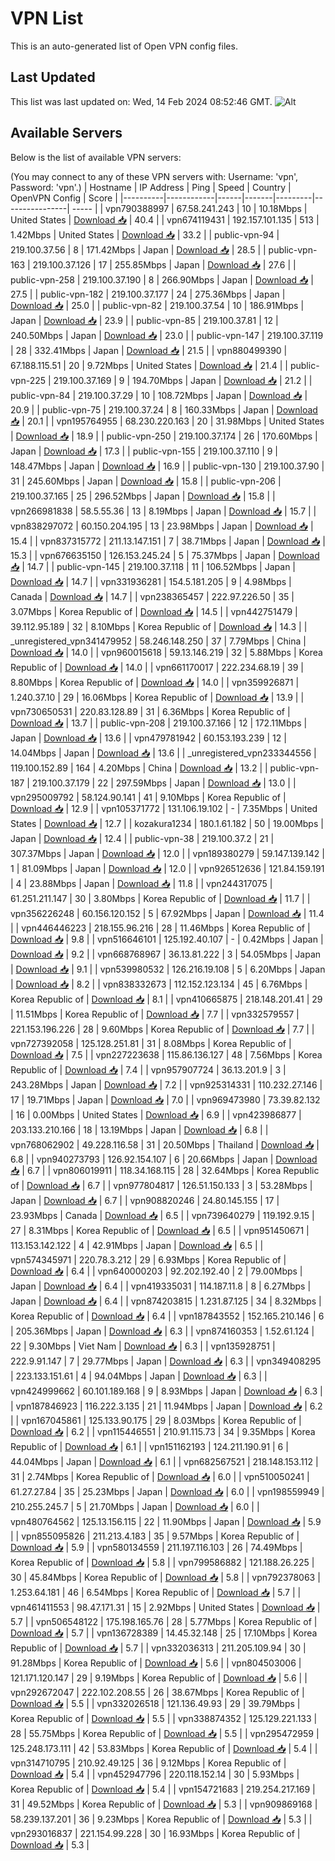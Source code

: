 # VPN List

This is an auto-generated list of Open VPN config files.

## Last Updated

This list was last updated on: Wed, 14 Feb 2024 08:52:46 GMT.
![Alt](https://repobeats.axiom.co/api/embed/186b98318ef1479477931607c1ad7d823f12451f.svg "Repobeats analytics image")

## Available Servers

Below is the list of available VPN servers:

(You may connect to any of these VPN servers with: Username: 'vpn', Password: 'vpn'.)
| Hostname | IP Address | Ping | Speed | Country | OpenVPN Config | Score |
|----------|------------|------|-------|---------|----------------| ----- |
| vpn790388997 | 67.58.241.243 | 10 | 10.18Mbps | United States | [Download 📥](./configs/server_0_US.ovpn) | 40.4 |
| vpn674119431 | 192.157.101.135 | 513 | 1.42Mbps | United States | [Download 📥](./configs/server_1_US.ovpn) | 33.2 |
| public-vpn-94 | 219.100.37.56 | 8 | 171.42Mbps | Japan | [Download 📥](./configs/server_2_JP.ovpn) | 28.5 |
| public-vpn-163 | 219.100.37.126 | 17 | 255.85Mbps | Japan | [Download 📥](./configs/server_3_JP.ovpn) | 27.6 |
| public-vpn-258 | 219.100.37.190 | 8 | 266.90Mbps | Japan | [Download 📥](./configs/server_4_JP.ovpn) | 27.5 |
| public-vpn-182 | 219.100.37.177 | 24 | 275.36Mbps | Japan | [Download 📥](./configs/server_5_JP.ovpn) | 25.0 |
| public-vpn-82 | 219.100.37.54 | 10 | 186.91Mbps | Japan | [Download 📥](./configs/server_6_JP.ovpn) | 23.9 |
| public-vpn-85 | 219.100.37.81 | 12 | 240.50Mbps | Japan | [Download 📥](./configs/server_7_JP.ovpn) | 23.0 |
| public-vpn-147 | 219.100.37.119 | 28 | 332.41Mbps | Japan | [Download 📥](./configs/server_8_JP.ovpn) | 21.5 |
| vpn880499390 | 67.188.115.51 | 20 | 9.72Mbps | United States | [Download 📥](./configs/server_9_US.ovpn) | 21.4 |
| public-vpn-225 | 219.100.37.169 | 9 | 194.70Mbps | Japan | [Download 📥](./configs/server_10_JP.ovpn) | 21.2 |
| public-vpn-84 | 219.100.37.29 | 10 | 108.72Mbps | Japan | [Download 📥](./configs/server_11_JP.ovpn) | 20.9 |
| public-vpn-75 | 219.100.37.24 | 8 | 160.33Mbps | Japan | [Download 📥](./configs/server_12_JP.ovpn) | 20.1 |
| vpn195764955 | 68.230.220.163 | 20 | 31.98Mbps | United States | [Download 📥](./configs/server_13_US.ovpn) | 18.9 |
| public-vpn-250 | 219.100.37.174 | 26 | 170.60Mbps | Japan | [Download 📥](./configs/server_14_JP.ovpn) | 17.3 |
| public-vpn-155 | 219.100.37.110 | 9 | 148.47Mbps | Japan | [Download 📥](./configs/server_15_JP.ovpn) | 16.9 |
| public-vpn-130 | 219.100.37.90 | 31 | 245.60Mbps | Japan | [Download 📥](./configs/server_16_JP.ovpn) | 15.8 |
| public-vpn-206 | 219.100.37.165 | 25 | 296.52Mbps | Japan | [Download 📥](./configs/server_17_JP.ovpn) | 15.8 |
| vpn266981838 | 58.5.55.36 | 13 | 8.19Mbps | Japan | [Download 📥](./configs/server_18_JP.ovpn) | 15.7 |
| vpn838297072 | 60.150.204.195 | 13 | 23.98Mbps | Japan | [Download 📥](./configs/server_19_JP.ovpn) | 15.4 |
| vpn837315772 | 211.13.147.151 | 7 | 38.71Mbps | Japan | [Download 📥](./configs/server_20_JP.ovpn) | 15.3 |
| vpn676635150 | 126.153.245.24 | 5 | 75.37Mbps | Japan | [Download 📥](./configs/server_21_JP.ovpn) | 14.7 |
| public-vpn-145 | 219.100.37.118 | 11 | 106.52Mbps | Japan | [Download 📥](./configs/server_22_JP.ovpn) | 14.7 |
| vpn331936281 | 154.5.181.205 | 9 | 4.98Mbps | Canada | [Download 📥](./configs/server_23_CA.ovpn) | 14.7 |
| vpn238365457 | 222.97.226.50 | 35 | 3.07Mbps | Korea Republic of | [Download 📥](./configs/server_24_KR.ovpn) | 14.5 |
| vpn442751479 | 39.112.95.189 | 32 | 8.10Mbps | Korea Republic of | [Download 📥](./configs/server_25_KR.ovpn) | 14.3 |
| _unregistered_vpn341479952 | 58.246.148.250 | 37 | 7.79Mbps | China | [Download 📥](./configs/server_26_CN.ovpn) | 14.0 |
| vpn960015618 | 59.13.146.219 | 32 | 5.88Mbps | Korea Republic of | [Download 📥](./configs/server_27_KR.ovpn) | 14.0 |
| vpn661170017 | 222.234.68.19 | 39 | 8.80Mbps | Korea Republic of | [Download 📥](./configs/server_28_KR.ovpn) | 14.0 |
| vpn359926871 | 1.240.37.10 | 29 | 16.06Mbps | Korea Republic of | [Download 📥](./configs/server_29_KR.ovpn) | 13.9 |
| vpn730650531 | 220.83.128.89 | 31 | 6.36Mbps | Korea Republic of | [Download 📥](./configs/server_30_KR.ovpn) | 13.7 |
| public-vpn-208 | 219.100.37.166 | 12 | 172.11Mbps | Japan | [Download 📥](./configs/server_31_JP.ovpn) | 13.6 |
| vpn479781942 | 60.153.193.239 | 12 | 14.04Mbps | Japan | [Download 📥](./configs/server_32_JP.ovpn) | 13.6 |
| _unregistered_vpn233344556 | 119.100.152.89 | 164 | 4.20Mbps | China | [Download 📥](./configs/server_33_CN.ovpn) | 13.2 |
| public-vpn-187 | 219.100.37.179 | 22 | 297.59Mbps | Japan | [Download 📥](./configs/server_34_JP.ovpn) | 13.0 |
| vpn295009792 | 58.124.90.141 | 41 | 9.10Mbps | Korea Republic of | [Download 📥](./configs/server_35_KR.ovpn) | 12.9 |
| vpn105371772 | 131.106.19.102 | - | 7.35Mbps | United States | [Download 📥](./configs/server_36_US.ovpn) | 12.7 |
| kozakura1234 | 180.1.61.182 | 50 | 19.00Mbps | Japan | [Download 📥](./configs/server_37_JP.ovpn) | 12.4 |
| public-vpn-38 | 219.100.37.2 | 21 | 307.37Mbps | Japan | [Download 📥](./configs/server_38_JP.ovpn) | 12.0 |
| vpn189380279 | 59.147.139.142 | 1 | 81.09Mbps | Japan | [Download 📥](./configs/server_39_JP.ovpn) | 12.0 |
| vpn926512636 | 121.84.159.191 | 4 | 23.88Mbps | Japan | [Download 📥](./configs/server_40_JP.ovpn) | 11.8 |
| vpn244317075 | 61.251.211.147 | 30 | 3.80Mbps | Korea Republic of | [Download 📥](./configs/server_41_KR.ovpn) | 11.7 |
| vpn356226248 | 60.156.120.152 | 5 | 67.92Mbps | Japan | [Download 📥](./configs/server_42_JP.ovpn) | 11.4 |
| vpn446446223 | 218.155.96.216 | 28 | 11.46Mbps | Korea Republic of | [Download 📥](./configs/server_43_KR.ovpn) | 9.8 |
| vpn516646101 | 125.192.40.107 | - | 0.42Mbps | Japan | [Download 📥](./configs/server_44_JP.ovpn) | 9.2 |
| vpn668768967 | 36.13.81.222 | 3 | 54.05Mbps | Japan | [Download 📥](./configs/server_45_JP.ovpn) | 9.1 |
| vpn539980532 | 126.216.19.108 | 5 | 6.20Mbps | Japan | [Download 📥](./configs/server_46_JP.ovpn) | 8.2 |
| vpn838332673 | 112.152.123.134 | 45 | 6.76Mbps | Korea Republic of | [Download 📥](./configs/server_47_KR.ovpn) | 8.1 |
| vpn410665875 | 218.148.201.41 | 29 | 11.51Mbps | Korea Republic of | [Download 📥](./configs/server_48_KR.ovpn) | 7.7 |
| vpn332579557 | 221.153.196.226 | 28 | 9.60Mbps | Korea Republic of | [Download 📥](./configs/server_49_KR.ovpn) | 7.7 |
| vpn727392058 | 125.128.251.81 | 31 | 8.08Mbps | Korea Republic of | [Download 📥](./configs/server_50_KR.ovpn) | 7.5 |
| vpn227223638 | 115.86.136.127 | 48 | 7.56Mbps | Korea Republic of | [Download 📥](./configs/server_51_KR.ovpn) | 7.4 |
| vpn957907724 | 36.13.201.9 | 3 | 243.28Mbps | Japan | [Download 📥](./configs/server_52_JP.ovpn) | 7.2 |
| vpn925314331 | 110.232.27.146 | 17 | 19.71Mbps | Japan | [Download 📥](./configs/server_53_JP.ovpn) | 7.0 |
| vpn969473980 | 73.39.82.132 | 16 | 0.00Mbps | United States | [Download 📥](./configs/server_54_US.ovpn) | 6.9 |
| vpn423986877 | 203.133.210.166 | 18 | 13.19Mbps | Japan | [Download 📥](./configs/server_55_JP.ovpn) | 6.8 |
| vpn768062902 | 49.228.116.58 | 31 | 20.50Mbps | Thailand | [Download 📥](./configs/server_56_TH.ovpn) | 6.8 |
| vpn940273793 | 126.92.154.107 | 6 | 20.66Mbps | Japan | [Download 📥](./configs/server_57_JP.ovpn) | 6.7 |
| vpn806019911 | 118.34.168.115 | 28 | 32.64Mbps | Korea Republic of | [Download 📥](./configs/server_58_KR.ovpn) | 6.7 |
| vpn977804817 | 126.51.150.133 | 3 | 53.28Mbps | Japan | [Download 📥](./configs/server_59_JP.ovpn) | 6.7 |
| vpn908820246 | 24.80.145.155 | 17 | 23.93Mbps | Canada | [Download 📥](./configs/server_60_CA.ovpn) | 6.5 |
| vpn739640279 | 119.192.9.15 | 27 | 8.31Mbps | Korea Republic of | [Download 📥](./configs/server_61_KR.ovpn) | 6.5 |
| vpn951450671 | 113.153.142.122 | 4 | 42.91Mbps | Japan | [Download 📥](./configs/server_62_JP.ovpn) | 6.5 |
| vpn574345971 | 220.78.3.212 | 29 | 6.93Mbps | Korea Republic of | [Download 📥](./configs/server_63_KR.ovpn) | 6.4 |
| vpn640000203 | 92.202.192.40 | 2 | 79.00Mbps | Japan | [Download 📥](./configs/server_64_JP.ovpn) | 6.4 |
| vpn419335031 | 114.187.11.8 | 8 | 6.27Mbps | Japan | [Download 📥](./configs/server_65_JP.ovpn) | 6.4 |
| vpn874203815 | 1.231.87.125 | 34 | 8.32Mbps | Korea Republic of | [Download 📥](./configs/server_66_KR.ovpn) | 6.4 |
| vpn187843552 | 152.165.210.146 | 6 | 205.36Mbps | Japan | [Download 📥](./configs/server_67_JP.ovpn) | 6.3 |
| vpn874160353 | 1.52.61.124 | 22 | 9.30Mbps | Viet Nam | [Download 📥](./configs/server_68_VN.ovpn) | 6.3 |
| vpn135928751 | 222.9.91.147 | 7 | 29.77Mbps | Japan | [Download 📥](./configs/server_69_JP.ovpn) | 6.3 |
| vpn349408295 | 223.133.151.61 | 4 | 94.04Mbps | Japan | [Download 📥](./configs/server_70_JP.ovpn) | 6.3 |
| vpn424999662 | 60.101.189.168 | 9 | 8.93Mbps | Japan | [Download 📥](./configs/server_71_JP.ovpn) | 6.3 |
| vpn187846923 | 116.222.3.135 | 21 | 11.94Mbps | Japan | [Download 📥](./configs/server_72_JP.ovpn) | 6.2 |
| vpn167045861 | 125.133.90.175 | 29 | 8.03Mbps | Korea Republic of | [Download 📥](./configs/server_73_KR.ovpn) | 6.2 |
| vpn115446551 | 210.91.115.73 | 34 | 9.35Mbps | Korea Republic of | [Download 📥](./configs/server_74_KR.ovpn) | 6.1 |
| vpn151162193 | 124.211.190.91 | 6 | 44.04Mbps | Japan | [Download 📥](./configs/server_75_JP.ovpn) | 6.1 |
| vpn682567521 | 218.148.153.112 | 31 | 2.74Mbps | Korea Republic of | [Download 📥](./configs/server_76_KR.ovpn) | 6.0 |
| vpn510050241 | 61.27.27.84 | 35 | 25.23Mbps | Japan | [Download 📥](./configs/server_77_JP.ovpn) | 6.0 |
| vpn198559949 | 210.255.245.7 | 5 | 21.70Mbps | Japan | [Download 📥](./configs/server_78_JP.ovpn) | 6.0 |
| vpn480764562 | 125.13.156.115 | 22 | 11.90Mbps | Japan | [Download 📥](./configs/server_79_JP.ovpn) | 5.9 |
| vpn855095826 | 211.213.4.183 | 35 | 9.57Mbps | Korea Republic of | [Download 📥](./configs/server_80_KR.ovpn) | 5.9 |
| vpn580134559 | 211.197.116.103 | 26 | 74.49Mbps | Korea Republic of | [Download 📥](./configs/server_81_KR.ovpn) | 5.8 |
| vpn799586882 | 121.188.26.225 | 30 | 45.84Mbps | Korea Republic of | [Download 📥](./configs/server_82_KR.ovpn) | 5.8 |
| vpn792378063 | 1.253.64.181 | 46 | 6.54Mbps | Korea Republic of | [Download 📥](./configs/server_83_KR.ovpn) | 5.7 |
| vpn461411553 | 98.47.171.31 | 15 | 2.92Mbps | United States | [Download 📥](./configs/server_84_US.ovpn) | 5.7 |
| vpn506548122 | 175.198.165.76 | 28 | 5.77Mbps | Korea Republic of | [Download 📥](./configs/server_85_KR.ovpn) | 5.7 |
| vpn136728389 | 14.45.32.148 | 25 | 17.10Mbps | Korea Republic of | [Download 📥](./configs/server_86_KR.ovpn) | 5.7 |
| vpn332036313 | 211.205.109.94 | 30 | 91.28Mbps | Korea Republic of | [Download 📥](./configs/server_87_KR.ovpn) | 5.6 |
| vpn804503006 | 121.171.120.147 | 29 | 9.19Mbps | Korea Republic of | [Download 📥](./configs/server_88_KR.ovpn) | 5.6 |
| vpn292672047 | 222.102.208.55 | 26 | 38.67Mbps | Korea Republic of | [Download 📥](./configs/server_89_KR.ovpn) | 5.5 |
| vpn332026518 | 121.136.49.93 | 29 | 39.79Mbps | Korea Republic of | [Download 📥](./configs/server_90_KR.ovpn) | 5.5 |
| vpn338874352 | 125.129.221.133 | 28 | 55.75Mbps | Korea Republic of | [Download 📥](./configs/server_91_KR.ovpn) | 5.5 |
| vpn295472959 | 125.248.173.111 | 42 | 53.83Mbps | Korea Republic of | [Download 📥](./configs/server_92_KR.ovpn) | 5.4 |
| vpn314710795 | 210.92.49.125 | 36 | 9.12Mbps | Korea Republic of | [Download 📥](./configs/server_93_KR.ovpn) | 5.4 |
| vpn452947796 | 220.118.152.14 | 30 | 5.93Mbps | Korea Republic of | [Download 📥](./configs/server_94_KR.ovpn) | 5.4 |
| vpn154721683 | 219.254.217.169 | 31 | 49.52Mbps | Korea Republic of | [Download 📥](./configs/server_95_KR.ovpn) | 5.3 |
| vpn909869168 | 58.239.137.201 | 36 | 9.23Mbps | Korea Republic of | [Download 📥](./configs/server_96_KR.ovpn) | 5.3 |
| vpn293016837 | 221.154.99.228 | 30 | 16.93Mbps | Korea Republic of | [Download 📥](./configs/server_97_KR.ovpn) | 5.3 |
